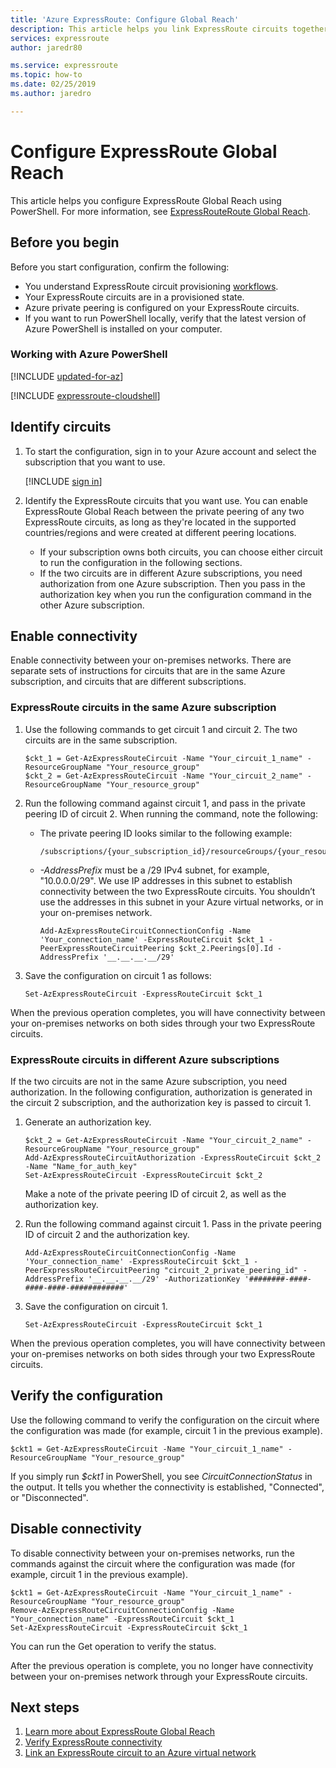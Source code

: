 ```yaml
---
title: 'Azure ExpressRoute: Configure Global Reach'
description: This article helps you link ExpressRoute circuits together to make a private network between your on-premises networks and enable Global Reach.
services: expressroute
author: jaredr80

ms.service: expressroute
ms.topic: how-to
ms.date: 02/25/2019
ms.author: jaredro

---
```


# Configure ExpressRoute Global Reach

This article helps you configure ExpressRoute Global Reach using PowerShell. For more information, see [ExpressRouteRoute Global Reach](expressroute-global-reach.md).

 ## Before you begin

Before you start configuration, confirm the following:

* You understand ExpressRoute circuit provisioning [workflows](expressroute-workflows.md).
* Your ExpressRoute circuits are in a provisioned state.
* Azure private peering is configured on your ExpressRoute circuits.
* If you want to run PowerShell locally, verify that the latest version of Azure PowerShell is installed on your computer.

### Working with Azure PowerShell

[!INCLUDE [updated-for-az](../../includes/hybrid-az-ps.md)]

[!INCLUDE [expressroute-cloudshell](../../includes/expressroute-cloudshell-powershell-about.md)]

## Identify circuits

1. To start the configuration, sign in to your Azure account and select the subscription that you want to use.

   [!INCLUDE [sign in](../../includes/expressroute-cloud-shell-connect.md)]
2. Identify the ExpressRoute circuits that you want use. You can enable ExpressRoute Global Reach between the private peering of any two ExpressRoute circuits, as long as they're located in the supported countries/regions and were created at different peering locations. 

   * If your subscription owns both circuits, you can choose either circuit to run the configuration in the following sections.
   * If the two circuits are in different Azure subscriptions, you need authorization from one Azure subscription. Then you pass in the authorization key when you run the configuration command in the other Azure subscription.

## Enable connectivity

Enable connectivity between your on-premises networks. There are separate sets of instructions for circuits that are in the same Azure subscription, and circuits that are different subscriptions.

### ExpressRoute circuits in the same Azure subscription

1. Use the following commands to get circuit 1 and circuit 2. The two circuits are in the same subscription.

   ```azurepowershell-interactive
   $ckt_1 = Get-AzExpressRouteCircuit -Name "Your_circuit_1_name" -ResourceGroupName "Your_resource_group"
   $ckt_2 = Get-AzExpressRouteCircuit -Name "Your_circuit_2_name" -ResourceGroupName "Your_resource_group"
   ```
2. Run the following command against circuit 1, and pass in the private peering ID of circuit 2. When running the command, note the following:

   * The private peering ID looks similar to the following example: 

     ```
     /subscriptions/{your_subscription_id}/resourceGroups/{your_resource_group}/providers/Microsoft.Network/expressRouteCircuits/{your_circuit_name}/peerings/AzurePrivatePeering
     ```
   * *-AddressPrefix* must be a /29 IPv4 subnet, for example, "10.0.0.0/29". We use IP addresses in this subnet to establish connectivity between the two ExpressRoute circuits. You shouldn’t use the addresses in this subnet in your Azure virtual networks, or in your on-premises network.

     ```azurepowershell-interactive
     Add-AzExpressRouteCircuitConnectionConfig -Name 'Your_connection_name' -ExpressRouteCircuit $ckt_1 -PeerExpressRouteCircuitPeering $ckt_2.Peerings[0].Id -AddressPrefix '__.__.__.__/29'
     ```
3. Save the configuration on circuit 1 as follows:

   ```azurepowershell-interactive
   Set-AzExpressRouteCircuit -ExpressRouteCircuit $ckt_1
   ```

When the previous operation completes, you will have connectivity between your on-premises networks on both sides through your two ExpressRoute circuits.

### ExpressRoute circuits in different Azure subscriptions

If the two circuits are not in the same Azure subscription, you need authorization. In the following configuration, authorization is generated in the circuit 2 subscription, and the authorization key is passed to circuit 1.

1. Generate an authorization key.

   ```azurepowershell-interactive
   $ckt_2 = Get-AzExpressRouteCircuit -Name "Your_circuit_2_name" -ResourceGroupName "Your_resource_group"
   Add-AzExpressRouteCircuitAuthorization -ExpressRouteCircuit $ckt_2 -Name "Name_for_auth_key"
   Set-AzExpressRouteCircuit -ExpressRouteCircuit $ckt_2
   ```

   Make a note of the private peering ID of circuit 2, as well as the authorization key.
2. Run the following command against circuit 1. Pass in the private peering ID of circuit 2 and the authorization key.

   ```azurepowershell-interactive
   Add-AzExpressRouteCircuitConnectionConfig -Name 'Your_connection_name' -ExpressRouteCircuit $ckt_1 -PeerExpressRouteCircuitPeering "circuit_2_private_peering_id" -AddressPrefix '__.__.__.__/29' -AuthorizationKey '########-####-####-####-############'
   ```
3. Save the configuration on circuit 1.

   ```azurepowershell-interactive
   Set-AzExpressRouteCircuit -ExpressRouteCircuit $ckt_1
   ```

When the previous operation completes, you will have connectivity between your on-premises networks on both sides through your two ExpressRoute circuits.

## Verify the configuration

Use the following command to verify the configuration on the circuit where the configuration was made (for example, circuit 1 in the previous example).
```azurepowershell-interactive
$ckt1 = Get-AzExpressRouteCircuit -Name "Your_circuit_1_name" -ResourceGroupName "Your_resource_group"
```

If you simply run *$ckt1* in PowerShell, you see *CircuitConnectionStatus* in the output. It tells you whether the connectivity is established, "Connected", or "Disconnected". 

## Disable connectivity

To disable connectivity between your on-premises networks, run the commands against the circuit where the configuration was made (for example, circuit 1 in the previous example).

```azurepowershell-interactive
$ckt1 = Get-AzExpressRouteCircuit -Name "Your_circuit_1_name" -ResourceGroupName "Your_resource_group"
Remove-AzExpressRouteCircuitConnectionConfig -Name "Your_connection_name" -ExpressRouteCircuit $ckt_1
Set-AzExpressRouteCircuit -ExpressRouteCircuit $ckt_1
```

You can run the Get operation to verify the status.

After the previous operation is complete, you no longer have connectivity between your on-premises network through your ExpressRoute circuits.

## Next steps
1. [Learn more about ExpressRoute Global Reach](expressroute-global-reach.md)
2. [Verify ExpressRoute connectivity](expressroute-troubleshooting-expressroute-overview.md)
3. [Link an ExpressRoute circuit to an Azure virtual network](expressroute-howto-linkvnet-arm.md)
